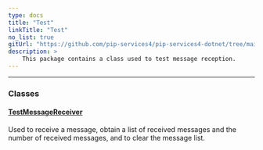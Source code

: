 ```yaml
---
type: docs
title: "Test"
linkTitle: "Test"
no_list: true
gitUrl: "https://github.com/pip-services4/pip-services4-dotnet/tree/main/pip-services4-messaging-dotnet"
description: >
    This package contains a class used to test message reception.
---
```

---
<div class="module-body"> 

### Classes

#### [TestMessageReceiver](test_message_receiver)
Used to receive a message, obtain a list of received messages and the number of received messages, and to clear the message list. 


</div>


